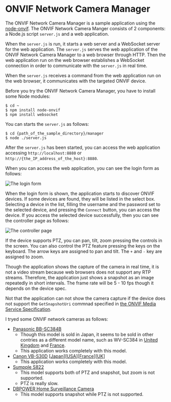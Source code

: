 ONVIF Network Camera Manager
===============

The ONVIF Network Camera Manager is a sample application using the [node-onvif](https://github.com/futomi/node-onvif). The ONVIF Network Camera Manger consists of 2 components: a Node.js script `server.js` and a web application.

When the `server.js` is run, it starts a web server and a WebSocket server for the web application. The `server.js` serves the web application of the ONVIF Network Camera Manager to a web browser through HTTP. Then the web application run on the web browser establishes a WebSocket connection in order to communicate with the `server.js` in real time.

When the `server.js` receives a command from the web application run on the web browser, it communicates with the targeted ONVIF device.

Before you try the ONVIF Network Camera Manager, you have to install some Node modules:

```
$ cd ~
$ npm install node-onvif
$ npm install websocket
```

You can starts the `server.js` as follows:

```
$ cd {path_of_the_sample_directory}/manager
$ node ./server.js
```

After the `server.js` has been started, you can access the web application accessing `http://localhost:8880` or `http://{the_IP_address_of_the_host}:8880`.

When you can access the web application, you can see the login form as follows:

![The login form](imgs/manager_login.jpg)

When the login form is shown, the application starts to discover ONVIF devices. If some devices are found, they will be listed in the select box. Selecting a device in the list, filling the username and the password set to the selected device, and pressing the `Connect` button, you can access the device. If you access the selected device successfully, then you can see the controller page as follows:

![The controller page](imgs/manager_controller.jpg)

If the device supports PTZ, you can pan, tilt, zoom pressing the controls in the screen. You can also control the PTZ feature pressing the keys on the keyboard. The arrow keys are assigned to pan and tilt. The `+` and `-` key are assigned to zoom.

Though the application shows the capture of the camera in real time, it is not a video stream because web browsers does not support any RTP streams. Therefore, the application just shows a snapshot as an image repeatedly in short intervals. The frame rate will be 5 - 10 fps though it depends on the device spec.

Not that the application can not show the camera capture if the device does not support the `GetSnapshotUri` commnad specified in [the ONVIF Media Service Specification](http://www.onvif.org/specs/srv/media/ONVIF-Media-Service-Spec-v1606.pdf).

I tryed some ONVIF network cameras as follows:

- [Panasonic BB-SC384B](http://sol.panasonic.biz/security/netwkcam/lineup/sc384b.html)
  - Though this model is sold in Japan, it seems to be sold in other contries as a different model name, such as WV-SC384 in [United Kingdom](http://business.panasonic.co.uk/security-solutions/products-and-accessories/video-surveillance/ip-security-systems-and-products/network-ptz-dome-security-cameras/wv-sc384?_ga=1.208388497.2069730874.1479653348) and [France](http://business.panasonic.fr/solutions-de-securite/produits-et-accessoires-panasonic-pour-cameras-professionnelles/produits-de-securite/produits-ip/cameras-domes-reseau-ptz/wv-sc384).
  - This application works completely with this model.
- [Canon VB-S30D](http://cweb.canon.jp/webview/lineup/vbs30d/index.html) [[Japan](http://cweb.canon.jp/webview/lineup/vbs30d/index.html)][[USA](https://www.usa.canon.com/internet/portal/us/home/support/details/network-video-solutions/all-network-cameras/vb-s30d/vb-s30d)][[France](https://www.canon.fr/for_work/business-products/network-cameras/vb-s30d/)][[UK](https://www.canon.co.uk/for_work/business-products/network-cameras/vb-s30d/)]
  - This application works completely with this model.
- [Sumpple S822](http://www.sumpple.com/enterprise/product/view/13)
  - This model supports both of PTZ and snapshot, but zoom is not supported.
  - PTZ is really slow.
- [DBPOWER Home Surveillance Camera](http://www.dbpow.com/VA0130.html)
  - This model supports snapshot while PTZ is not supported.
